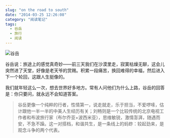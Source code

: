 ```yaml
---
slug: "on the road to south"
date: "2014-03-25 12:26:08"
category: "阅读笔记"
tags:
  - 谷岳
  - 旅行
  - 阅读
---
```


![谷岳](/images/guyue.jpg)

谷岳说：旅途上的感觉真奇妙——前三天我们在沙漠里走，寂寞枯燥无聊，这会儿突然进了天堂，好像是老天爷的赏赐。积累一段痛苦，换回难得的幸福，然后进入下一个轮回，这跟人生挺像的。

我们就年轻这么一次，想去世界好多地方。常有人问他们为什么上路，谷岳的回答是：你只要问，就永远不会知道答案。

> 谷岳更像一个纯粹的行者，性情第一，说走就走，乐于担当，不爱啰嗦，估计跟他一半一半的中美人生经历有关；刘畅则是一个比较传统的北京电视工作者和布波旅行家（布尔乔亚+波西米亚），思维敏锐，激情澎湃，随遇而安，不急不躁。这一对搭档，和谐共生，是一条线上的蚂蚱：较起劲来，是观念斗争的两个代表。
